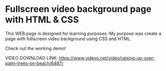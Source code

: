 # Fullscreen video background page with HTML & CSS
This WEB page is designed for learning purposes.
My purpose was create a page with fullscreen video background using CSS and HTML. 

Check out the working demo!

VIDEO DOWNLOAD LINK:
https://www.videvo.net/video/raising-up-over-palm-trees-on-beach/6487/